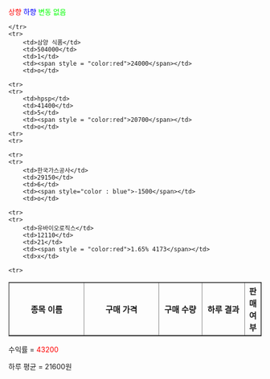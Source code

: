 <span style = "color:red">상향</span>
<span style="color : blue">하향</span>
<span style  = "color:00ff00">변동 없음</span>

<table border = "1">
	<tr>
		<th width = "200">종목 이름</th>
		<th width = "200">구매 가격</th>
		<th width = 100>구매 수량</th>
		<th width = "100">하루 결과</th>
		<th>판매 여부</th>

	</tr>
	<tr>
		<td>삼양 식품</td>
		<td>504000</td>
		<td>1</td>
		<td><span style = "color:red">24000</span></td>
		<td>o</td>

	<tr>
	<tr>
		<td>hpsp</td>
		<td>41400</td>
		<td>5</td>
		<td><span style = "color:red">20700</span></td>
		<td>o</td>
	<tr>
	<tr>

	<tr>
	<tr>
		<td>한국가스공사</td>
		<td>29150</td>
		<td>6</td>
		<td><span style="color : blue">-1500</span></td>
		<td>o</td>

	<tr>
	<tr>
		<td>유바이오로직스</td>
		<td>12110</td>
		<td>21</td>
		<td><span style = "color:red">1.65% 4173</span></td>
		<td>x</td>

	<tr>
</table>

수익률 = <span style = "color:red">43200</span>

하루 평균 = 21600원
